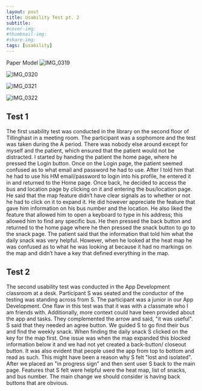 ```yaml
---
layout: post
title: Usability Test pt. 2
subtitle: 
#cover-img:
#thumbnail-img: 
#share-img: 
tags: [usability]
---
```


Paper  Model
![IMG_0319](https://user-images.githubusercontent.com/90795393/160909169-3c0f21fd-e651-4e0b-b4c5-1a9b9a46b7a8.JPG)

![IMG_0320](https://user-images.githubusercontent.com/90795393/160909179-26d7530e-ea1b-4dcf-8313-1b4bffa14f2e.JPG)

![IMG_0321](https://user-images.githubusercontent.com/90795393/160909191-87b29674-8cda-4042-9d49-c60002365f08.JPG)

![IMG_0322](https://user-images.githubusercontent.com/90795393/160909201-ea371e4d-877f-479d-a31a-29f0a9a35e36.JPG)



## Test 1

The first usability test was conducted in the library on the second floor of Tillinghast in a meeting room. The participant was a sophomore and the test was taken during the A period. There was nobody else around except for myself and the patient, which ensured that the patient would not be distracted. I started by handing the patient the home page, where he pressed the Login button. Once on the Login page, the patient seemed confused as to what email and password he had to use. After I told him that he had to use his HM email/password to login into his profile, he entered it in and returned to the Home page. Once back, he decided to access the bus and location page by clicking on it and entering the bus/location page. He said that the map feature didn’t have clear signals as to whether or not he had to click on it to expand it. He did however appreciate the feature that gave him information on his bus number and the location. He also liked the feature that allowed him to open a keyboard to type in his address; this allowed him to find any specific bus. He then pressed the back button and returned to the home page where he then pressed the snack button to go to the snack page. The patient said that the information that told him what the daily snack was very helpful. However, when he looked at the heat map he was confused as to what he was looking at because it had no markings on the map and didn’t have a key that defined everything in the map. 

## Test 2

The second usability test was conducted in the App Development classroom at a desk. Participant S was seated and the conductor of the testing was standing across from S. The participant was a junior in our App Development. One flaw in this test was that it was with a classmate who I am friends with. Additionally, more context could have been provided about the app and tasks. They complemented the arrow and said, "it was useful". S said that they needed an agree button. We guided S to go find their bus and find the weekly snack. When finding the daily snack S clicked on the key for the map first. One issue was when the map expanded this blocked information below it and we had not yet created a back-button/ closeout button. It was also evident that people used the app from top to bottom and read as such. This might have been a reason why S felt "lost and isolated". After we placed an "in progress sign" and then sent user S back to the main page. Features that S felt were helpful were the heat map, list of snacks, and bus number. The main change we should consider is having back buttons that are obvious.
